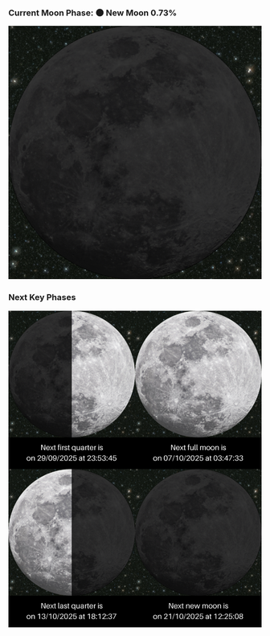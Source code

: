 ### Current Moon Phase: 🌑 New Moon 0.73%
![Moon Phase](moonphase.png)
### Next Key Phases
![Gallery](gallery.png)